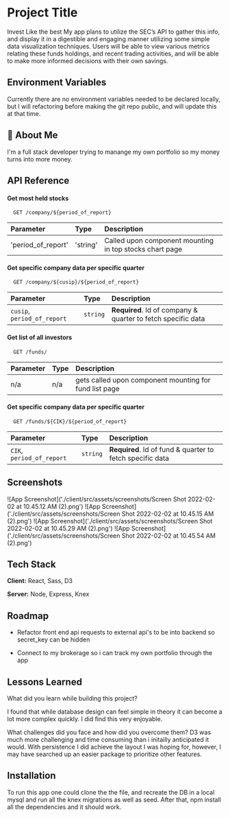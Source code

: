 
# Project Title
Invest Like the best
My app plans to utilize the SEC’s API to gather this info, and display it in a digestible and engaging manner utilizing some simple data visualization techniques. Users will be able to view various metrics relating these funds holdings, and recent trading activities, and will be able to make more informed decisions with their own savings.


## Environment Variables

Currently there are no environment variables needed to be declared locally, but I will refactoring before making the git repo public, and will update this at that time.

## 🚀 About Me
I'm a full stack developer trying to manange my own portfolio so my money turns into more money.

## API Reference

#### Get most held stocks

```http
  GET /company/${period_of_report}
```

| Parameter | Type     | Description                |
| :-------- | :------- | :------------------------- |
| 'period_of_report' | 'string' | Called upon component mounting in top stocks chart page |

#### Get specific company data per specific quarter

```http
  GET /company/${cusip}/${period_of_report}
```

| Parameter | Type     | Description                       |
| :-------- | :------- | :-------------------------------- |
| `cusip`, `period_of_report`| `string` | **Required**. Id of company & quarter to fetch specific data |

#### Get list of all investors

```http
  GET /funds/
```

| Parameter | Type     | Description                       |
| :-------- | :------- | :-------------------------------- |
| n/a| n/a | gets called upon component mounting for fund list page |

#### Get specific company data per specific quarter

```http
  GET /funds/${CIK}/${period_of_report}
```

| Parameter | Type     | Description                       |
| :-------- | :------- | :-------------------------------- |
| `CIK`, `period_of_report`| `string` | **Required**. Id of fund & quarter to fetch specific data |



## Screenshots

![App Screenshot]('./client/src/assets/screenshots/Screen Shot 2022-02-02 at 10.45.12 AM (2).png')
![App Screenshot]('./client/src/assets/screenshots/Screen Shot 2022-02-02 at 10.45.15 AM (2).png')
![App Screenshot]('./client/src/assets/screenshots/Screen Shot 2022-02-02 at 10.45.29 AM (2).png')
![App Screenshot]('./client/src/assets/screenshots/Screen Shot 2022-02-02 at 10.45.54 AM (2).png')
## Tech Stack

**Client:** React, Sass, D3

**Server:** Node, Express, Knex

## Roadmap

- Refactor front end api requests to external api's to be into backend so secret_key can be hidden

- Connect to my brokerage so i can track my own portfolio through the app


## Lessons Learned

What did you learn while building this project?

I found that while database design can feel simple in theory it can become a lot more complex quickly. I did find this very enjoyable. 

What challenges did you face and how did you overcome them?
D3 was much more challenging and time consuming than i initailly anticipated it would. With persistence I did achieve the layout I was hoping for, however, I may have searched up an easier package to prioritize other features.

## Installation

To run this app one could clone the the file, and recreate the DB in a local mysql and run all the knex migrations as well as seed.
After that, npm install all the dependencies and it should work.